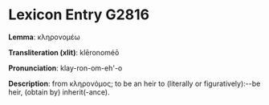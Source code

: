 # Lexicon Entry G2816

**Lemma**: κληρονομέω

**Transliteration (xlit)**: klēronoméō

**Pronunciation**: klay-ron-om-eh'-o

**Description**:
from κληρονόμος; to be an heir to (literally or figuratively):--be heir, (obtain by) inherit(-ance).
